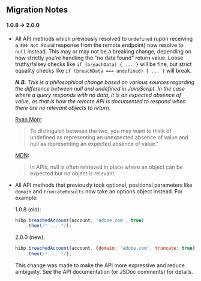 ## Migration Notes

#### 1.0.8 → 2.0.0

* All API methods which previously resolved to `undefined` (upon receiving a
  `404 Not Found` response from the remote endpoint) now resolve to `null`
  instead. This may or may not be a breaking change, depending on how strictly
  you're handling the "no data found" return value. Loose truthy/falsey checks
  like `if (breachData) { ... }` will be fine, but strict equality checks like
  `if (breachData === undefined) { ... }` will break.

  ***N.B.*** *This is a philosophical change based on various sources regarding
  the difference between null and undefined in JavaScript. In the case where a
  query responds with no data, it is an expected absence of value, as that is
  how the remote API is documented to respond when there are no relevant objects
  to return.*

  [Ryan Morr](http://goo.gl/TGTS96):
  > To distinguish between the two, you may want to think of undefined as
  > representing an unexpected absence of value and null as representing an
  > expected absence of value."

  [MDN](https://goo.gl/n85RSe):
  > In APIs, null is often retrieved in place where an object can be expected
  > but no object is relevant.

* All API methods that previously took optional, positional parameters like
  `domain` and `truncateResults` now take an options object instead. For
  example:

  1.0.8 (old):
  ```javascript
  hibp.breachedAccount(account, 'adobe.com', true)
      .then(/* ... */);
  ```

  2.0.0 (new):
  ```javascript
  hibp.breachedAccount(account, {domain: 'adobe.com', truncate: true})
      .then(/* ... */);
  ```

  This change was made to make the API more expressive and reduce ambiguity. See
  the API documentation (or JSDoc comments) for details.

